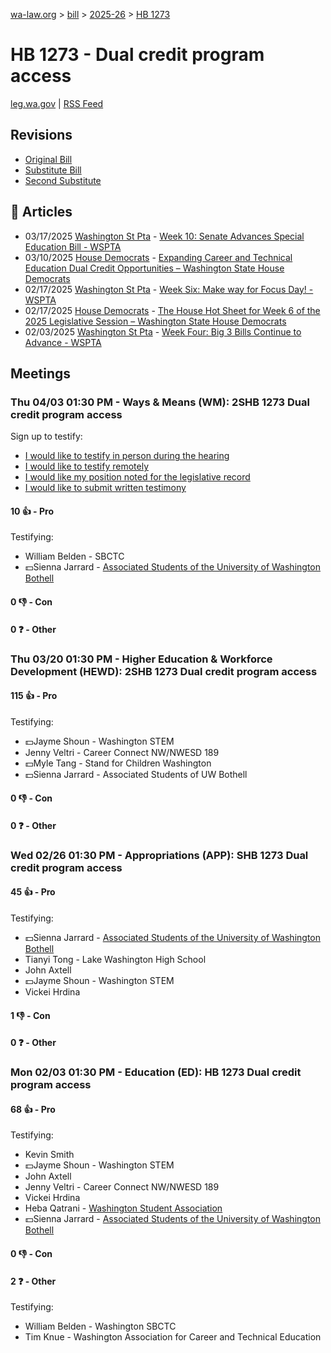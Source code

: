 [wa-law.org](/) > [bill](/bill/) > [2025-26](/bill/2025-26/) > [HB 1273](/bill/2025-26/hb/1273/)

# HB 1273 - Dual credit program access
[leg.wa.gov](https://app.leg.wa.gov/billsummary?BillNumber=1273&Year=2025&Initiative=false) | [RSS Feed](./rss.xml)

## Revisions
* [Original Bill](1/)
* [Substitute Bill](S/)
* [Second Substitute](S2/)

## 📰 Articles
* 03/17/2025 [Washington St Pta](/org/washington_st_pta/) - [Week 10: Senate Advances Special Education Bill - WSPTA](https://www.wastatepta.org/senate-advances-special-education-bill/#:~:text=2SHB%201273)
* 03/10/2025 [House Democrats](/org/house_democrats/) - [Expanding Career and Technical Education Dual Credit Opportunities – Washington State House Democrats](https://housedemocrats.wa.gov/blog/2025/03/10/expanding-career-and-technical-education-dual-credit-opportunities/#:~:text=House%20Bill%201273)
* 02/17/2025 [Washington St Pta](/org/washington_st_pta/) - [Week Six: Make way for Focus Day! - WSPTA](https://www.wastatepta.org/week-six-make-way-for-focus-day/#:~:text=HB%201273)
* 02/17/2025 [House Democrats](/org/house_democrats/) - [The House Hot Sheet for Week 6 of the 2025 Legislative Session – Washington State House Democrats](https://housedemocrats.wa.gov/blog/2025/02/17/the-house-hot-sheet-for-week-6-of-the-2025-legislative-session/#:~:text=HB%201273)
* 02/03/2025 [Washington St Pta](/org/washington_st_pta/) - [Week Four: Big 3 Bills Continue to Advance - WSPTA](https://www.wastatepta.org/week-four-big-3-bills-continue-to-advance/#:~:text=HB%201273)

## Meetings
### Thu 04/03 01:30 PM - Ways & Means (WM): 2SHB 1273 Dual credit program access
Sign up to testify:
* [I would like to testify in person during the hearing](https://app.leg.wa.gov/csi/Testifier/Add?chamber=House&mId=33215&aId=166695&caId=26777&tId=1)
* [I would like to testify remotely](https://app.leg.wa.gov/csi/Testifier/Add?chamber=House&mId=33215&aId=166695&caId=26777&tId=2)
* [I would like my position noted for the legislative record](https://app.leg.wa.gov/csi/Testifier/Add?chamber=House&mId=33215&aId=166695&caId=26777&tId=3)
* [I would like to submit written testimony](https://app.leg.wa.gov/csi/Testifier/Add?chamber=House&mId=33215&aId=166695&caId=26777&tId=4)

#### 10 👍 - Pro
Testifying:
* William Belden - SBCTC
* 💵Sienna Jarrard - [Associated Students of the University of Washington Bothell](/org/associated_students_of_the_university_of_washington_bothell/)

#### 0 👎 - Con

#### 0 ❓ - Other

### Thu 03/20 01:30 PM - Higher Education & Workforce Development (HEWD): 2SHB 1273 Dual credit program access
#### 115 👍 - Pro
Testifying:
* 💵Jayme Shoun - Washington STEM
* Jenny Veltri - Career Connect NW/NWESD 189
* 💵Myle Tang - Stand for Children Washington
* 💵Sienna Jarrard - Associated Students of UW Bothell

#### 0 👎 - Con

#### 0 ❓ - Other

### Wed 02/26 01:30 PM - Appropriations (APP): SHB 1273 Dual credit program access
#### 45 👍 - Pro
Testifying:
* 💵Sienna Jarrard - [Associated Students of the University of Washington Bothell](/org/associated_students_of_the_university_of_washington_bothell/)
* Tianyi Tong - Lake Washington High School
* John Axtell
* 💵Jayme Shoun - Washington STEM
* Vickei Hrdina

#### 1 👎 - Con

#### 0 ❓ - Other

### Mon 02/03 01:30 PM - Education (ED): HB 1273 Dual credit program access
#### 68 👍 - Pro
Testifying:
* Kevin Smith
* 💵Jayme Shoun - Washington STEM
* John Axtell
* Jenny Veltri - Career Connect NW/NWESD 189
* Vickei Hrdina
* Heba Qatrani - [Washington Student Association](/org/washington_student_association/)
* 💵Sienna Jarrard - [Associated Students of the University of Washington Bothell](/org/associated_students_of_the_university_of_washington_bothell/)

#### 0 👎 - Con

#### 2 ❓ - Other
Testifying:
* William Belden - Washington SBCTC
* Tim Knue - Washington Association for Career and Technical Education
